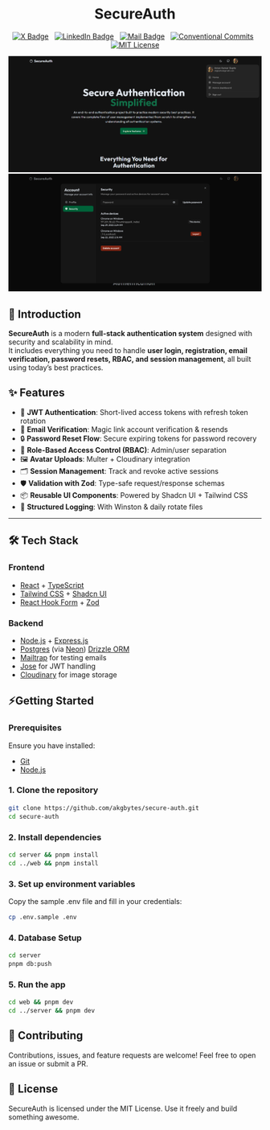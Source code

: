 <h1 align="center">SecureAuth</h1>

<div align="center">

[![X Badge](https://img.shields.io/badge/-@akgbytes-1ca0f1?style=social&labelColor=red&logo=x&logoColor=black&link=https://x.com/akgbytes)](https://x.com/akgbytes) &nbsp;
[![LinkedIn Badge](https://img.shields.io/badge/@akgbytes-0e76a8?logo=linkedin&logoColor=white)](https://www.linkedin.com/in/akgbytes/) &nbsp;
[![Mail Badge](https://img.shields.io/badge/-akgbytes@gmail.com-c0392b?style=flat&labelColor=c0392b&logo=gmail&logoColor=white)](mailto:akgbytes@gmail.com) &nbsp;
[![Conventional Commits](https://img.shields.io/badge/Conventional%20Commits-1.0.0-%23FE5196?logo=conventionalcommits&logoColor=white)](https://conventionalcommits.org) &nbsp;
[![MIT License](https://img.shields.io/badge/License-MIT-green.svg)](./LICENSE)

</div>

<div align="center">
  <img width="800" alt="SecureAuth Preview" src="./web/public/image1.png" />
  <img width="800" alt="SecureAuth Preview" src="./web/public/image2.png" />
</div>

## 🚀 Introduction

**SecureAuth** is a modern **full-stack authentication system** designed with security and scalability in mind.  
It includes everything you need to handle **user login, registration, email verification, password resets, RBAC, and session management**, all built using today’s best practices.

## ✨ Features

- 🔑 **JWT Authentication**: Short-lived access tokens with refresh token rotation
- 📧 **Email Verification**: Magic link account verification & resends
- 🔒 **Password Reset Flow**: Secure expiring tokens for password recovery
- 👥 **Role-Based Access Control (RBAC)**: Admin/user separation
- 🖼 **Avatar Uploads**: Multer + Cloudinary integration
- 🗂 **Session Management**: Track and revoke active sessions
- 🛡 **Validation with Zod**: Type-safe request/response schemas
- 📦 **Reusable UI Components**: Powered by Shadcn UI + Tailwind CSS
- 📝 **Structured Logging**: With Winston & daily rotate files

---

## 🛠 Tech Stack

### Frontend

- [React](https://react.dev/) + [TypeScript](https://www.typescriptlang.org/)
- [Tailwind CSS](https://tailwindcss.com/) + [Shadcn UI](https://ui.shadcn.com/)
- [React Hook Form](https://react-hook-form.com/) + [Zod](https://zod.dev/)

### Backend

- [Node.js](https://nodejs.org/) + [Express.js](https://expressjs.com/)
- [Postgres](https://www.postgresql.org/) (via [Neon](https://neon.tech/))
  [Drizzle ORM](https://orm.drizzle.team/)
- [Mailtrap](https://mailtrap.io/) for testing emails
- [Jose](https://github.com/panva/jose) for JWT handling
- [Cloudinary](https://cloudinary.com/) for image storage

## ⚡️Getting Started

### Prerequisites

Ensure you have installed:

- [Git](https://git-scm.com/)
- [Node.js](https://nodejs.org/)

### 1. Clone the repository

```bash
git clone https://github.com/akgbytes/secure-auth.git
cd secure-auth
```

### 2. Install dependencies

```bash
cd server && pnpm install
cd ../web && pnpm install
```

### 3. Set up environment variables

Copy the sample .env file and fill in your credentials:

```bash
cp .env.sample .env
```

### 4. Database Setup

```bash
cd server
pnpm db:push
```

### 5. Run the app

```bash
cd web && pnpm dev
cd ../server && pnpm dev
```

## 🤝 Contributing

Contributions, issues, and feature requests are welcome!
Feel free to open an issue or submit a PR.

## 📜 License

SecureAuth is licensed under the MIT License.
Use it freely and build something awesome.
